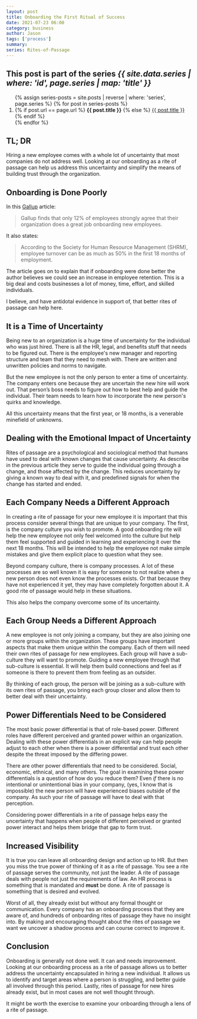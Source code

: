 ```yaml
---
layout: post
title: Onboarding the First Ritual of Success
date: 2021-07-23 06:00
category: business
author: Jason
tags: ['process']
summary: 
series: Rites-of-Passage
---
```


<aside class="series">
  <h2>This post is part of the series <em>{{ site.data.series | where: 'id', page.series | map: 'title' }}</em></h2>
  <ol>
    {% assign series-posts = site.posts | reverse | where: 'series', page.series %}
    {% for post in series-posts %}
    <li>
      {% if post.url == page.url %}
      <strong>{{ post.title }}</strong>
      {% else %}
      <a href="{{ site.baseurl }}{{ post.url }}">{{ post.title }}</a>
      {% endif %}
    </li>
    {% endfor %}
  </ol>
</aside>

## TL; DR

Hiring a new employee comes with a whole lot of uncertainty that most companies do not address well. Looking at our onboarding as a rite of passage can help us address this uncertainty and simplify the means of building trust through the organization.

## Onboarding is Done Poorly

In this [Gallup](https://www.gallup.com/workplace/235121/why-onboarding-experience-key-retention.aspx) article:

> Gallup finds that only 12% of employees strongly agree that their organization does a great job onboarding new employees.

It also states:

> According to the Society for Human Resource Management (SHRM), employee turnover can be as much as 50% in the first 18 months of employment.

The article goes on to explain that if onboarding were done better the author believes we could see an increase in employee retention. This is a big deal and costs businesses a lot of money, time, effort, and skilled individuals.

I believe, and have antidotal evidence in support of, that better rites of passage can help here.

## It is a Time of Uncertainty

Being new to an organization is a huge time of uncertainty for the individual who was just hired. There is all the HR, legal, and benefits stuff that needs to be figured out. There is the employee's new manager and reporting structure and team that they need to mesh with. There are written and unwritten policies and norms to navigate.

But the new employee is not the only person to enter a time of uncertainty. The company enters one because they are uncertain the new hire will work out. That person’s boss needs to figure out how to best help and guide the individual. Their team needs to learn how to incorporate the new person's quirks and knowledge.

All this uncertainty means that the first year, or 18 months, is a venerable minefield of unknowns.

## Dealing with the Emotional Impact of Uncertainty

Rites of passage are a psychological and sociological method that humans have used to deal with known changes that cause uncertainty. As describe in the previous article they serve to guide the individual going through a change, and those affected by the change. This reduces uncertainty by giving a known way to deal with it, and predefined signals for when the change has started and ended.

## Each Company Needs a Different Approach

In creating a rite of passage for your new employee it is important that this process consider several things that are unique to your company. The first, is the company culture you wish to promote. A good onboarding rite will help the new employee not only feel welcomed into the culture but help them feel supported and guided in learning and experiencing it over the next 18 months. This will be intended to help the employee not make simple mistakes and give them explicit place to question what they see.

Beyond company culture, there is company processes. A lot of these processes are so well known it is easy for someone to not realize when a new person does not even know the processes exists. Or that because they have not experienced it yet, they may have completely forgotten about it. A good rite of passage would help in these situations.

This also helps the company overcome some of its uncertainty.

## Each Group Needs a Different Approach

A new employee is not only joining a company, but they are also joining one or more groups within the organization. These groups have important aspects that make them unique within the company. Each of them will need their own rites of passage for new employees. Each group will have a sub-culture they will want to promote. Guiding a new employee through that sub-culture is essential. It will help them build connections and feel as if someone is there to prevent them from feeling as an outsider.

By thinking of each group, the person will be joining as a sub-culture with its own rites of passage, you bring each group closer and allow them to better deal with their uncertainty.

## Power Differentials Need to be Considered

The most basic power differential is that of role-based power. Different roles have different perceived and granted power within an organization. Dealing with these power differentials in an explicit way can help people adjust to each other when there is a power differential and trust each other despite the threat imposed by the differing power.

There are other power differentials that need to be considered. Social, economic, ethnical, and many others. The goal in examining these power differentials is a question of how do you reduce them? Even _if_ there is no intentional or unintentional bias in your company, (yes, I know that is impossible) the new person will have experienced biases outside of the company. As such your rite of passage will have to deal with that perception.

Considering power differentials in a rite of passage helps easy the uncertainty that happens when people of different perceived or granted power interact and helps them bridge that gap to form trust.

## Increased Visibility

It is true you can leave all onboarding design and action up to HR. But then you miss the true power of thinking of it as a rite of passage. You see a rite of passage serves the community, not just the leader. A rite of passage deals with people not just the requirements of law. An HR process is something that is mandated and **must** be done.  A rite of passage is something that is desired and evolved.

Worst of all, they already exist but without any formal thought or communication. Every company has an onboarding process that they are aware of, and hundreds of onboarding rites of passage they have no insight into. By making and encouraging thought about the rites of passage we want we uncover a shadow process and can course correct to improve it.

## Conclusion

Onboarding is generally not done well. It can and needs improvement. Looking at our onboarding process as a rite of passage allows us to better address the uncertainty encapsulated in hiring a new individual. It allows us to identify and target areas where a person is struggling, and better guide all involved through this period. Lastly, rites of passage for new hires already exist, but in most cases are not well thought through.

It might be worth the exercise to examine your onboarding through a lens of a rite of passage.
